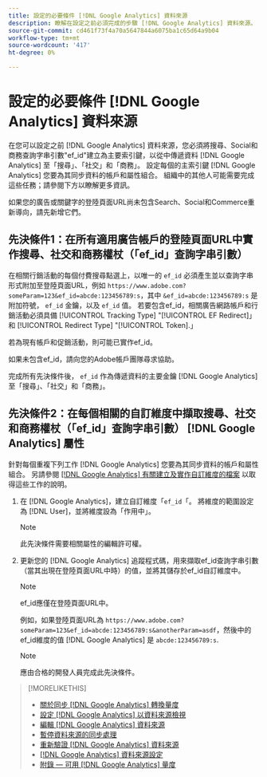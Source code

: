 ```yaml
---
title: 設定的必要條件 [!DNL Google Analytics] 資料來源
description: 瞭解在設定之前必須完成的步驟 [!DNL Google Analytics] 資料來源。
source-git-commit: cd461f73f4a70a5647844a6075ba1c65d64a9b04
workflow-type: tm+mt
source-wordcount: '417'
ht-degree: 0%

---
```


# 設定的必要條件 [!DNL Google Analytics] 資料來源

在您可以設定之前 [!DNL Google Analytics] 資料來源，您必須將搜尋、Social和商務查詢字串引數&quot;ef_id&quot;建立為主要索引鍵，以從中傳遞資料 [!DNL Google Analytics] 至「搜尋」、「社交」和「商務」。 設定每個的主索引鍵 [!DNL Google Analytics] 您要為其同步資料的帳戶和屬性組合。 組織中的其他人可能需要完成這些任務；請參閱下方以瞭解更多資訊。

如果您的廣告或關鍵字的登陸頁面URL尚未包含Search、Social和Commerce重新導向，請先新增它們。

## 先決條件1：在所有適用廣告帳戶的登陸頁面URL中實作搜尋、社交和商務權杖（「ef_id」查詢字串引數）

在相關行銷活動的每個付費搜尋點選上，以唯一的 `ef_id` 必須產生並以查詢字串形式附加至登陸頁面URL，例如 `https://www.adobe.com?someParam=123&ef_id=abcde:123456789:s`，其中 `&ef_id=abcde:123456789:s` 是附加符號， `ef_id` 金鑰，以及 `ef_id` 值。 若要包含ef_id，相關廣告網路帳戶和行銷活動必須具備 [!UICONTROL Tracking Type] &quot;[!UICONTROL EF Redirect]」和 [!UICONTROL Redirect Type] &quot;[!UICONTROL Token].」

若為現有帳戶和促銷活動，則可能已實作ef_id。

如果未包含ef_id，請向您的Adobe帳戶團隊尋求協助。

完成所有先決條件後， `ef_id` 作為傳遞資料的主要金鑰 [!DNL Google Analytics] 至「搜尋」、「社交」和「商務」。

## 先決條件2：在每個相關的自訂維度中擷取搜尋、社交和商務權杖（「ef_id」查詢字串引數） [!DNL Google Analytics] 屬性

針對每個重複下列工作 [!DNL Google Analytics] 您要為其同步資料的帳戶和屬性組合。 另請參閱 [[!DNL Google Analytics] 有關建立及實作自訂維度的檔案](https://support.google.com/analytics/answer/2709829?hl=en#zippy=%2Cin-this-article) 以取得這些工作的說明。

1. 在 [!DNL Google Analytics]，建立自訂維度「`ef_id`「。 將維度的範圍設定為 [!DNL User]，並將維度設為「作用中」。

   >[!NOTE]
   >
   >此先決條件需要相關屬性的編輯許可權。

1. 更新您的 [!DNL Google Analytics] 追蹤程式碼，用來擷取ef_id查詢字串引數（當其出現在登陸頁面URL中時）的值，並將其儲存於ef_id自訂維度中。

   >[!NOTE]
   >
   >ef_id應僅在登陸頁面URL中。

   例如，如果登陸頁面URL為 `https://www.adobe.com?someParam=123&ef_id=abcde:123456789:s&anotherParam=asdf`，然後中的ef_id維度的值 [!DNL Google Analytics] 是 `abcde:123456789:s`.

   >[!NOTE]
   >
   >應由合格的開發人員完成此先決條件。

>[!MORELIKETHIS]
>
>* [關於同步 [!DNL Google Analytics] 轉換量度](data-source-about.md)
>* [設定 [!DNL Google Analytics] 以資料來源檢視](data-source-configure.md)
>* [編輯 [!DNL Google Analytics] 資料來源](data-source-edit.md)
>* [暫停資料來源的同步處理](data-source-pause.md)
>* [重新驗證 [!DNL Google Analytics] 資料來源](data-source-reauthenticate.md)
>* [[!DNL Google Analytics] 資料來源設定](data-source-settings.md)
>* [附錄 — 可用 [!DNL Google Analytics] 量度](data-source-ga-metrics.md)

